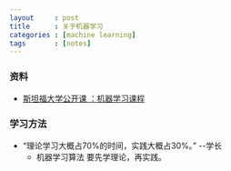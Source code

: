 ```yaml
---
layout     : post
title      : 关于机器学习
categories : [machine learning]
tags       : [notes]
---
```

### 资料
- [斯坦福大学公开课 ：机器学习课程](http://open.163.com/special/opencourse/machinelearning.html)

### 学习方法
- “理论学习大概占70%的时间，实践大概占30%。” --学长
  - 机器学习算法 要先学理论，再实践。
